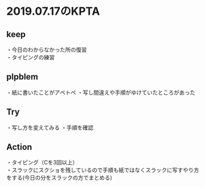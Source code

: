 # 2019.07.17のKPTA
 
 
 ## keep  
 ・今日のわからなかった所の復習  
 ・タイピングの練習
 
 ## plpblem  
 ・紙に書いたことがアペトぺ
 ・写し間違えや手順がゆけていたところがあった
 
 ## Try  
 ・写し方を変えてみる
 ・手順を確認
 
 ## Action   
 ・タイピング（Cを3回以上）  
 ・スラックにスクショを残しているので手順も紙ではなくスラックに写すやり方をする(今日の分をスラックの方でまとめる)
